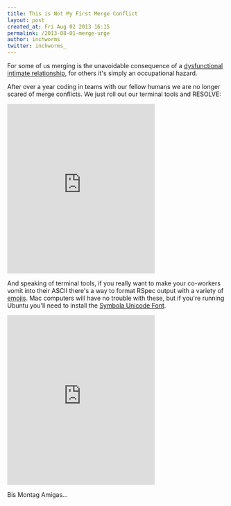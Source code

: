 ```yaml
---
title: This is Not My First Merge Conflict
layout: post
created_at: Fri Aug 02 2013 16:15
permalink: /2013-08-01-merge-urge
author: inchworms
twitter: inchworms_
---
```


For some of us merging is the unavoidable consequence of a [dysfunctional intimate relationship](http://thebigbookofdating.wordpress.com/2011/11/14/rule-18-the-urge-to-merge/), for others it's simply an occupational hazard.

After over a year coding in teams with our fellow humans we are no longer scared of merge conflicts. We just roll out our terminal tools and RESOLVE:
<p></p>
<iframe src="http://loopc.am/tyranja/loops/vimdiff-ftw.widget" width="340" height="390" scrolling="no" frameborder="no" allowTransparency="true"></iframe>
<p></p>

And speaking of terminal tools, if you really want to make your co-workers vomit into their ASCII there's a way to format RSpec output with a variety of [emojis](https://github.com/cupakromer/emoji-rspec). Mac computers will have no trouble with these, but if you're running Ubuntu you'll need to install the [Symbola Unicode Font](http://users.teilar.gr/~g1951d/Symbola708.zip).
<p></p>
<iframe src="http://loopc.am/CarlaD/loops/rspec-emoji-ftw.widget" width="340" height="390" scrolling="no" frameborder="no" allowTransparency="true"></iframe>
<p></p>
Bis Montag Amigas...